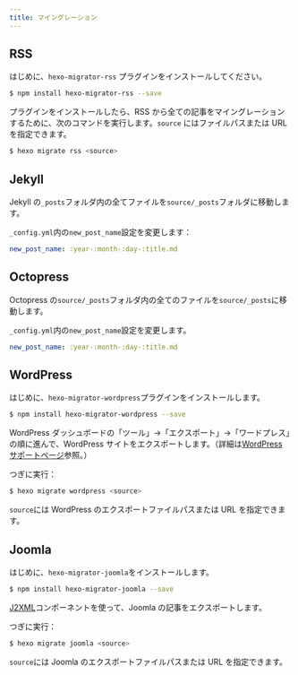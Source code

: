 ```yaml
---
title: マイングレーション
---
```


## RSS

はじめに、`hexo-migrator-rss` プラグインをインストールしてください。

```bash
$ npm install hexo-migrator-rss --save
```

プラグインをインストールしたら、RSS から全ての記事をマイングレーションするために、次のコマンドを実行します。`source` にはファイルパスまたは URL を指定できます。

```bash
$ hexo migrate rss <source>
```

## Jekyll

Jekyll の`_posts`フォルダ内の全てファイルを`source/_posts`フォルダに移動します。

`_config.yml`内の`new_post_name`設定を変更します：

```yaml
new_post_name: :year-:month-:day-:title.md
```

## Octopress

Octopress の`source/_posts`フォルダ内の全てのファイルを`source/_posts`に移動します。

`_config.yml`内の`new_post_name`設定を変更します。

```yaml
new_post_name: :year-:month-:day-:title.md
```

## WordPress

はじめに、`hexo-migrator-wordpress`プラグインをインストールします。

```bash
$ npm install hexo-migrator-wordpress --save
```

WordPress ダッシュボードの「ツール」→「エクスポート」→「ワードプレス」の順に進んで、WordPress サイトをエクスポートします。（詳細は[WordPress サポートページ](https://wordpress.com/ja/support/export/)参照。）

つぎに実行：

```bash
$ hexo migrate wordpress <source>
```

`source`には WordPress のエクスポートファイルパスまたは URL を指定できます。

## Joomla

はじめに、`hexo-migrator-joomla`をインストールします。

```bash
$ npm install hexo-migrator-joomla --save
```

[J2XML](http://extensions.joomla.org/extensions/migration-a-conversion/data-import-a-export/12816?qh=YToxOntpOjA7czo1OiJqMnhtbCI7fQ%3D%3D)コンポーネントを使って、Joomla の記事をエクスポートします。

つぎに実行：

```bash
$ hexo migrate joomla <source>
```

`source`には Joomla のエクスポートファイルパスまたは URL を指定できます。
